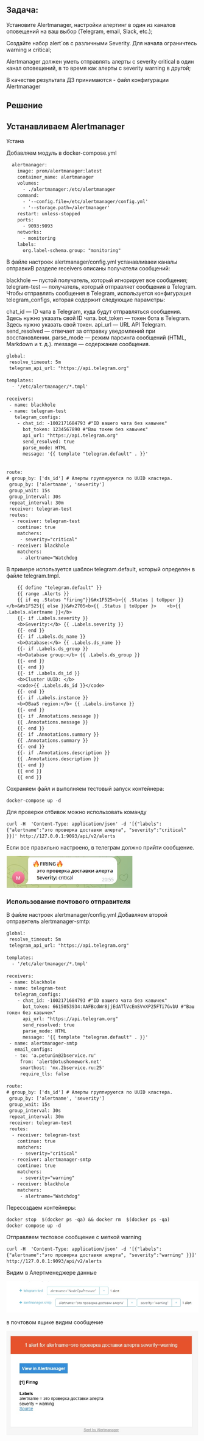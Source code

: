 ## Задача:
Установите Alertmanager, настройки алертинг в один из каналов оповещений на ваш выбор (Telegram, email, Slack, etc.);

Создайте набор alert`ов с различными Severity. Для начала ограничтесь warning и critical;

Alertmanager должен уметь отправлять алерты с severity critical в один канал оповещений, в то время как алерты с severity warning в другой;

В качестве результата ДЗ принимаются - файл конфигурации Alertmanager

## Решение 

## Устанавливаем Alertmanager 
Устана


Добавляем модуль в docker-compose.yml

````
  alertmanager:
    image: prom/alertmanager:latest
    container_name: alertmanager
    volumes:
      - ./alertmanager:/etc/alertmanager
    command:
      - '--config.file=/etc/alertmanager/config.yml'
      - '--storage.path=/alertmanager'
    restart: unless-stopped
    ports:
      - 9093:9093
    networks:
      - monitoring
    labels:
      org.label-schema.group: "monitoring"
````

В файле настроек alertmanager/config.yml устанавливаеи каналы отправкиВ разделе receivers описаны получатели сообщений:

blackhole —  пустой получатель, который игнорирует все сообщения;
telegram-test — получатель, который отправляет сообщения в Telegram.
Чтобы отправлять сообщения в Telegram, используется конфигурация telegram_configs, которая содержит следующие параметры:

chat_id — ID чата в Telegram, куда будут отправляться сообщения. Здесь нужно указать свой ID чата.
bot_token — токен бота в Telegram. Здесь нужно указать свой токен.
api_url — URL API Telegram.
send_resolved — отвечает за отправку уведомлений при восстановлении.
parse_mode — режим парсинга сообщений (HTML, Markdown и т. д.).
message — содержание сообщения. 


````
global:
 resolve_timeout: 5m
 telegram_api_url: "https://api.telegram.org"

templates:
  - '/etc/alertmanager/*.tmpl'

receivers:
 - name: blackhole
 - name: telegram-test
   telegram_configs:
    - chat_id: -1002171684793 #"ID вашего чата без кавычек"
      bot_token: 1234567890 #"Ваш токен без кавычек"
      api_url: "https://api.telegram.org"
      send_resolved: true
      parse_mode: HTML
      message: '{{ template "telegram.default" . }}'


route:
# group_by: ['ds_id'] # Алерты группируются по UUID кластера.
 group_by: ['alertname', 'severity']
 group_wait: 15s
 group_interval: 30s
 repeat_interval: 30m
 receiver: telegram-test
 routes:
  - receiver: telegram-test
    continue: true
    matchers:
     - severity="critical"
  - receiver: blackhole
    matchers:
     - alertname="Watchdog
````

В примере используется шаблон telegram.default, который определен в файле telegram.tmpl.

````
    {{ define "telegram.default" }}
    {{ range .Alerts }}
    {{ if eq .Status "firing"}}&#x1F525<b>{{ .Status | toUpper }}</b>&#x1F525{{ else }}&#x2705<b>{{ .Status | toUpper }>    <b>{{ .Labels.alertname }}</b>
    {{- if .Labels.severity }}
    <b>Severity:</b> {{ .Labels.severity }}
    {{- end }}
    {{- if .Labels.ds_name }}
    <b>Database:</b> {{ .Labels.ds_name }}
    {{- if .Labels.ds_group }}
    <b>Database group:</b> {{ .Labels.ds_group }}
    {{- end }}
    {{- end }}
    {{- if .Labels.ds_id }}
    <b>Cluster UUID: </b>
    <code>{{ .Labels.ds_id }}</code>
    {{- end }}
    {{- if .Labels.instance }}
    <b>DBaaS region:</b> {{ .Labels.instance }}
    {{- end }}
    {{- if .Annotations.message }}
    {{ .Annotations.message }}
    {{- end }}
    {{- if .Annotations.summary }}
    {{ .Annotations.summary }}
    {{- end }}
    {{- if .Annotations.description }}
    {{ .Annotations.description }}
    {{- end }}
    {{ end }}
    {{ end }}
````

Сохраняем файл и выполняем тестовый запуск контейнера:

````
docker-compose up -d
````

Для проверки отбивок можно использовать команду

````
curl -H  'Content-Type: application/json' -d '[{"labels":{"alertname":"это проверка доставки алерта", "severity":"critical" }}]' http://127.0.0.1:9093/api/v2/alerts
````
Если все правильно настроено, в телеграм должно прийти сообщение.

![Alt text](../img/telega_alert.jpg?raw=true "telega_alert")


### Использование почтового отправителя

В файле настроек alertmanager/config.yml Добавляем второй отправитель alertmanager-smtp:

````
global:
 resolve_timeout: 5m
 telegram_api_url: "https://api.telegram.org"

templates:
  - '/etc/alertmanager/*.tmpl'

receivers:
 - name: blackhole
 - name: telegram-test
   telegram_configs:
    - chat_id: -1002171684793 #"ID вашего чата без кавычек"
      bot_token: 6615053934:AAFBcdWr8jjEdATlVcEmSVvXP25FTi7GvbU #"Ваш токен без кавычек"
      api_url: "https://api.telegram.org"
      send_resolved: true
      parse_mode: HTML
      message: '{{ template "telegram.default" . }}'
 - name: alertmanager-smtp
   email_configs:
   - to: 'a.petunin@2bservice.ru'
     from: 'alert@otushomework.net'
     smarthost: 'mx.2bservice.ru:25'
     require_tls: false

route:
# group_by: ['ds_id'] # Алерты группируются по UUID кластера.
 group_by: ['alertname', 'severity']
 group_wait: 15s
 group_interval: 30s
 repeat_interval: 30m
 receiver: telegram-test
 routes:
  - receiver: telegram-test
    continue: true
    matchers:
     - severity="critical"
  - receiver: alertmanager-smtp
    continue: true
    matchers:
     - severity="warning"
  - receiver: blackhole
    matchers:
     - alertname="Watchdog"
````

Пересоздаем контейнеры:

````
docker stop  $(docker ps -qa) && docker rm  $(docker ps -qa)
docker compose up -d
````

Отправляем тестовое сообщение с меткой warning

````
curl -H  'Content-Type: application/json' -d '[{"labels":{"alertname":"это проверка доставки алерта", "severity":"warning" }}]' http://127.0.0.1:9093/api/v2/alerts
````
Видим в Алертменеджере данные 

![Alt text](../img/smtp_alert.jpg?raw=true "smtp_alert")

в почтовом ящике видим сообщение

![Alt text](../img/smtp_alert_mail.jpg?raw=true "smtp_alert_mail")


